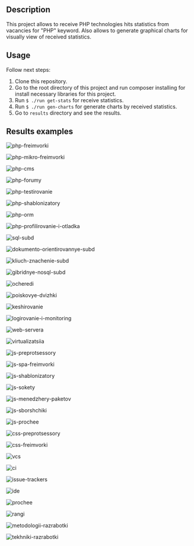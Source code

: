 ## Description

This project allows to receive PHP technologies hits statistics from vacancies for "PHP" keyword.
Also allows to generate graphical charts for visually view of received statistics.

## Usage

Follow next steps:

1. Clone this repository.
1. Go to the root directory of this project and run composer installing for install necessary libraries for this project.
1. Run `$ ./run get-stats` for receive statistics.
1. Run `$ ./run gen-charts` for generate charts by received statistics.
1. Go to `results` directory and see the results.

## Results examples

![php-freimvorki]("https://bitbucket.org/atoumus/php_tech_stats_parser/raw/fdac993539c84ef24844bf4b02912d5569b4a563/results/charts/examples/1-php-freimvorki.png")

![php-mikro-freimvorki]("https://bitbucket.org/atoumus/php_tech_stats_parser/raw/fdac993539c84ef24844bf4b02912d5569b4a563/results/charts/examples/2-php-mikro-freimvorki.png")

![php-cms]("https://bitbucket.org/atoumus/php_tech_stats_parser/raw/fdac993539c84ef24844bf4b02912d5569b4a563/results/charts/examples/3-php-cms.png")

![php-forumy]("https://bitbucket.org/atoumus/php_tech_stats_parser/raw/fdac993539c84ef24844bf4b02912d5569b4a563/results/charts/examples/4-php-forumy.png")

![php-testirovanie]("https://bitbucket.org/atoumus/php_tech_stats_parser/raw/fdac993539c84ef24844bf4b02912d5569b4a563/results/charts/examples/5-php-testirovanie.png")

![php-shablonizatory]("https://bitbucket.org/atoumus/php_tech_stats_parser/raw/fdac993539c84ef24844bf4b02912d5569b4a563/results/charts/examples/6-php-shablonizatory.png")

![php-orm]("https://bitbucket.org/atoumus/php_tech_stats_parser/raw/fdac993539c84ef24844bf4b02912d5569b4a563/results/charts/examples/7-php-orm.png")

![php-profilirovanie-i-otladka]("https://bitbucket.org/atoumus/php_tech_stats_parser/raw/fdac993539c84ef24844bf4b02912d5569b4a563/results/charts/examples/9-php-profilirovanie-i-otladka.png")

![sql-subd]("https://bitbucket.org/atoumus/php_tech_stats_parser/raw/fdac993539c84ef24844bf4b02912d5569b4a563/results/charts/examples/11-sql-subd.png")

![dokumento-orientirovannye-subd]("https://bitbucket.org/atoumus/php_tech_stats_parser/raw/fdac993539c84ef24844bf4b02912d5569b4a563/results/charts/examples/12-dokumento-orientirovannye-subd.png")

![kliuch-znachenie-subd]("https://bitbucket.org/atoumus/php_tech_stats_parser/raw/fdac993539c84ef24844bf4b02912d5569b4a563/results/charts/examples/13-kliuch-znachenie-subd.png")

![gibridnye-nosql-subd]("https://bitbucket.org/atoumus/php_tech_stats_parser/raw/fdac993539c84ef24844bf4b02912d5569b4a563/results/charts/examples/14-gibridnye-nosql-subd.png")

![ocheredi]("https://bitbucket.org/atoumus/php_tech_stats_parser/raw/fdac993539c84ef24844bf4b02912d5569b4a563/results/charts/examples/15-ocheredi.png")

![poiskovye-dvizhki]("https://bitbucket.org/atoumus/php_tech_stats_parser/raw/fdac993539c84ef24844bf4b02912d5569b4a563/results/charts/examples/16-poiskovye-dvizhki.png")

![keshirovanie]("https://bitbucket.org/atoumus/php_tech_stats_parser/raw/fdac993539c84ef24844bf4b02912d5569b4a563/results/charts/examples/17-keshirovanie.png")

![logirovanie-i-monitoring]("https://bitbucket.org/atoumus/php_tech_stats_parser/raw/fdac993539c84ef24844bf4b02912d5569b4a563/results/charts/examples/18-logirovanie-i-monitoring.png")

![web-servera]("https://bitbucket.org/atoumus/php_tech_stats_parser/raw/fdac993539c84ef24844bf4b02912d5569b4a563/results/charts/examples/19-web-servera.png")

![virtualizatsiia]("https://bitbucket.org/atoumus/php_tech_stats_parser/raw/fdac993539c84ef24844bf4b02912d5569b4a563/results/charts/examples/20-virtualizatsiia.png")

![js-preprotsessory]("https://bitbucket.org/atoumus/php_tech_stats_parser/raw/fdac993539c84ef24844bf4b02912d5569b4a563/results/charts/examples/21-js-preprotsessory.png")

![js-spa-freimvorki]("https://bitbucket.org/atoumus/php_tech_stats_parser/raw/fdac993539c84ef24844bf4b02912d5569b4a563/results/charts/examples/23-js-spa-freimvorki.png")

![js-shablonizatory]("https://bitbucket.org/atoumus/php_tech_stats_parser/raw/fdac993539c84ef24844bf4b02912d5569b4a563/results/charts/examples/25-js-shablonizatory.png")

![js-sokety]("https://bitbucket.org/atoumus/php_tech_stats_parser/raw/fdac993539c84ef24844bf4b02912d5569b4a563/results/charts/examples/26-js-sokety.png")

![js-menedzhery-paketov]("https://bitbucket.org/atoumus/php_tech_stats_parser/raw/fdac993539c84ef24844bf4b02912d5569b4a563/results/charts/examples/27-js-menedzhery-paketov.png")

![js-sborshchiki]("https://bitbucket.org/atoumus/php_tech_stats_parser/raw/fdac993539c84ef24844bf4b02912d5569b4a563/results/charts/examples/28-js-sborshchiki.png")

![js-prochee]("https://bitbucket.org/atoumus/php_tech_stats_parser/raw/fdac993539c84ef24844bf4b02912d5569b4a563/results/charts/examples/29-js-prochee.png")

![css-preprotsessory]("https://bitbucket.org/atoumus/php_tech_stats_parser/raw/fdac993539c84ef24844bf4b02912d5569b4a563/results/charts/examples/30-css-preprotsessory.png")

![css-freimvorki]("https://bitbucket.org/atoumus/php_tech_stats_parser/raw/fdac993539c84ef24844bf4b02912d5569b4a563/results/charts/examples/31-css-freimvorki.png")

![vcs]("https://bitbucket.org/atoumus/php_tech_stats_parser/raw/fdac993539c84ef24844bf4b02912d5569b4a563/results/charts/examples/32-vcs.png")

![ci]("https://bitbucket.org/atoumus/php_tech_stats_parser/raw/fdac993539c84ef24844bf4b02912d5569b4a563/results/charts/examples/33-ci.png")

![issue-trackers]("https://bitbucket.org/atoumus/php_tech_stats_parser/raw/fdac993539c84ef24844bf4b02912d5569b4a563/results/charts/examples/34-issue-trackers.png")

![ide]("https://bitbucket.org/atoumus/php_tech_stats_parser/raw/fdac993539c84ef24844bf4b02912d5569b4a563/results/charts/examples/35-ide.png")

![prochee]("https://bitbucket.org/atoumus/php_tech_stats_parser/raw/fdac993539c84ef24844bf4b02912d5569b4a563/results/charts/examples/36-prochee.png")

![rangi]("https://bitbucket.org/atoumus/php_tech_stats_parser/raw/fdac993539c84ef24844bf4b02912d5569b4a563/results/charts/examples/37-rangi.png")

![metodologii-razrabotki]("https://bitbucket.org/atoumus/php_tech_stats_parser/raw/fdac993539c84ef24844bf4b02912d5569b4a563/results/charts/examples/38-metodologii-razrabotki.png")

![tekhniki-razrabotki]("https://bitbucket.org/atoumus/php_tech_stats_parser/raw/fdac993539c84ef24844bf4b02912d5569b4a563/results/charts/examples/39-tekhniki-razrabotki.png")